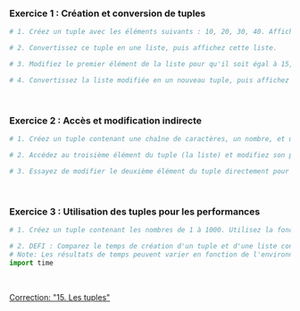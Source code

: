 ### Exercice 1 : Création et conversion de tuples

```python
# 1. Créez un tuple avec les éléments suivants : 10, 20, 30, 40. Affichez ce tuple.

# 2. Convertissez ce tuple en une liste, puis affichez cette liste.

# 3. Modifiez le premier élément de la liste pour qu'il soit égal à 15, puis affichez la liste.

# 4. Convertissez la liste modifiée en un nouveau tuple, puis affichez ce nouveau tuple.
```

<br>

### Exercice 2 : Accès et modification indirecte

```python
# 1. Créez un tuple contenant une chaîne de caractères, un nombre, et une liste. Affichez ce tuple.

# 2. Accédez au troisième élément du tuple (la liste) et modifiez son premier élément pour qu'il soit égal à 10. Affichez le tuple.

# 3. Essayez de modifier le deuxième élément du tuple directement pour qu'il soit égal à 200. Que se passe-t-il ?
```

<br>

### Exercice 3 : Utilisation des tuples pour les performances

```python
# 1. Créez un tuple contenant les nombres de 1 à 1000. Utilisez la fonction range() pour vous aider.

# 2. DEFI : Comparez le temps de création d'un tuple et d'une liste contenant les mêmes éléments en utilisant la fonction time de la bibliothèque time.
# Note: Les résultats de temps peuvent varier en fonction de l'environnement d'exécution
import time
```

<br>

[Correction: "15. Les tuples"](Corrections/15.%20Les%20tuples.md)
